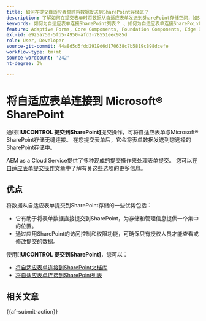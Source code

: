 ```yaml
---
title: 如何在提交自适应表单时将数据发送到SharePoint存储区？
description: 了解如何在提交表单时将数据从自适应表单发送到SharePoint存储空间，如SharePoint列表或文档库。
keywords: 如何为自适应表单连接SharePoint列表？ 、如何为自适应表单连接SharePoint文档库、提交到SharePoint、创建SharePoint文档库配置、在自适应表单中使用提交到SharePoint提交操作、将自适应表单连接到Microsoft&amp；reg； SharePoint列表。
feature: Adaptive Forms, Core Components, Foundation Components, Edge Delivery Services
exl-id: e925a750-5fb5-4950-afd3-78551eec985d
role: User, Developer
source-git-commit: 44a8d5d5fdd2919d6d170638c7b5819c898dcefe
workflow-type: tm+mt
source-wordcount: '242'
ht-degree: 3%

---
```


# 将自适应表单连接到 Microsoft® SharePoint

通过&#x200B;**[!UICONTROL 提交到SharePoint]**&#x200B;提交操作，可将自适应表单与Microsoft® SharePoint存储无缝连接。 在您提交表单后，它会将表单数据发送到您选择的SharePoint存储中。

AEM as a Cloud Service提供了多种现成的提交操作来处理表单提交。 您可以在[自适应表单提交操作](/help/forms/aem-forms-submit-action.md)文章中了解有关这些选项的更多信息。

## 优点

将数据从自适应表单提交到SharePoint存储的一些优势包括：

* 它有助于将表单数据直接提交到SharePoint，为存储和管理信息提供一个集中的位置。
* 通过应用SharePoint的访问控制和权限功能，可确保只有授权人员才能查看或修改提交的数据。

使用&#x200B;**[!UICONTROL 提交到SharePoint]**，您可以：

* [将自适应表单连接到SharePoint文档库](/help/forms/connect-forms-to-sharepoint-document-library.md)
* [将自适应表单连接到SharePoint列表](/help/forms/connect-forms-to-sharepoint-list.md)

## 相关文章

{{af-submit-action}}
